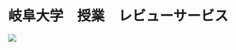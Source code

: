 # 岐阜大学　授業　レビューサービス

<img src="https://user-images.githubusercontent.com/52638834/107937578-7a8a6f80-6fc7-11eb-8ffe-9ebbf766e90e.png">
